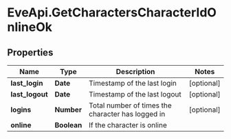 # EveApi.GetCharactersCharacterIdOnlineOk

## Properties
Name | Type | Description | Notes
------------ | ------------- | ------------- | -------------
**last_login** | **Date** | Timestamp of the last login | [optional] 
**last_logout** | **Date** | Timestamp of the last logout | [optional] 
**logins** | **Number** | Total number of times the character has logged in | [optional] 
**online** | **Boolean** | If the character is online | 


